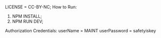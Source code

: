 LICENSE = CC-BY-NC;
How to Run:

1. NPM INSTALL;
2. NPM RUN DEV;

Authorization Credentials:
userName = MAINT
userPassword = safetyiskey
